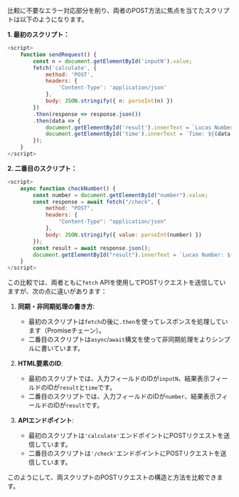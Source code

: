 

比較に不要なエラー対応部分を削り、両者のPOST方法に焦点を当てたスクリプトは以下のようになります。

**1. 最初のスクリプト：**

```javascript
<script>
    function sendRequest() {
        const n = document.getElementById('inputN').value;
        fetch('calculate', {
            method: 'POST',
            headers: {
                'Content-Type': 'application/json'
            },
            body: JSON.stringify({ n: parseInt(n) })
        })
        .then(response => response.json())
        .then(data => {
            document.getElementById('result').innerText = `Lucas Number L${n} = ${data.result}`;
            document.getElementById('time').innerText = `Time: ${(data.process_time / 1e9).toFixed(3)} sec`;
        });
    }
</script>
```

**2. 二番目のスクリプト：**

```javascript
<script>
    async function checkNumber() {
        const number = document.getElementById("number").value;
        const response = await fetch("/check", {
            method: "POST",
            headers: {
                "Content-Type": "application/json"
            },
            body: JSON.stringify({ value: parseInt(number) })
        });
        const result = await response.json();
        document.getElementById("result").innerText = `Lucas Number: ${result.result}, Calculation Time: ${result.duration.toFixed(6)} seconds`;
    }
</script>
```

この比較では、両者ともに`fetch` APIを使用してPOSTリクエストを送信していますが、次の点に違いがあります：

1. **同期・非同期処理の書き方**:
    - 最初のスクリプトは`fetch`の後に`.then`を使ってレスポンスを処理しています（Promiseチェーン）。
    - 二番目のスクリプトは`async`/`await`構文を使って非同期処理をよりシンプルに書いています。

2. **HTML要素のID**:
    - 最初のスクリプトでは、入力フィールドのIDが`inputN`、結果表示フィールドのIDが`result`と`time`です。
    - 二番目のスクリプトでは、入力フィールドのIDが`number`、結果表示フィールドのIDが`result`です。

3. **APIエンドポイント**:
    - 最初のスクリプトは`'calculate'`エンドポイントにPOSTリクエストを送信しています。
    - 二番目のスクリプトは`'/check'`エンドポイントにPOSTリクエストを送信しています。

このようにして、両スクリプトのPOSTリクエストの構造と方法を比較できます。
